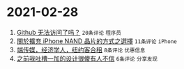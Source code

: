 # 2021-02-28

1. [Github 无法访问了吗？](https://www.v2ex.com/t/756873) `20条评论` `程序员`
1. [關於擴充 iPhone NAND 晶片的方式之選擇](https://www.v2ex.com/t/756871) `11条评论` `iPhone`
1. [端传媒，经济学人，纽约客合租](https://www.v2ex.com/t/756880) `8条评论` `优惠信息`
1. [之前我吐槽一加的设计很傻有人不信](https://www.v2ex.com/t/756887) `6条评论` `分享发现`
